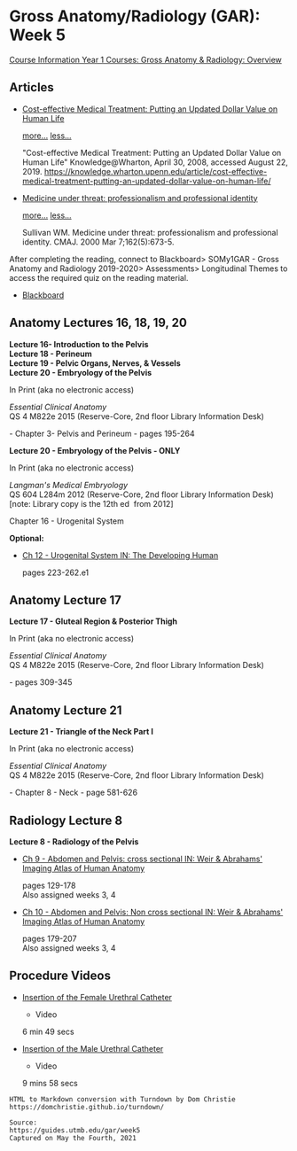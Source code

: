 # Gross Anatomy/Radiology (GAR): Week 5

[Course Information Year 1 Courses: Gross Anatomy & Radiology: Overview](/usmle/gar/course-information.html)

## Articles

*   [Cost-effective Medical Treatment: Putting an Updated Dollar Value on Human Life](https://knowledge.wharton.upenn.edu/article/cost-effective-medical-treatment-putting-an-updated-dollar-value-on-human-life/)
    
    [more...](javascript:void(0);) [less...](javascript:void(0);)
    
    "Cost-effective Medical Treatment: Putting an Updated Dollar Value on Human Life" Knowledge@Wharton, April 30, 2008, accessed August 22, 2019. https://knowledge.wharton.upenn.edu/article/cost-effective-medical-treatment-putting-an-updated-dollar-value-on-human-life/
    
*   [Medicine under threat: professionalism and professional identity](http://www.cmaj.ca/content/162/5/673.long)
    
    [more...](javascript:void(0);) [less...](javascript:void(0);)
    
    Sullivan WM. Medicine under threat: professionalism and professional identity. CMAJ. 2000 Mar 7;162(5):673-5.
    

After completing the reading, connect to Blackboard> SOMy1GAR - Gross Anatomy and Radiology 2019-2020> Assessments> Longitudinal Themes to access the required quiz on the reading material.

*   [Blackboard](https://eclass.utmb.edu/)
    

## Anatomy Lectures 16, 18, 19, 20

**Lecture 16- Introduction to the Pelvis**  
**Lecture 18 - Perineum**  
**Lecture 19 - Pelvic Organs, Nerves, & Vessels**  
**Lecture 20 - Embryology of the Pelvis**

In Print (aka no electronic access)

_Essential Clinical Anatomy_  
QS 4 M822e 2015 (Reserve-Core, 2nd floor Library Information Desk)

\- Chapter 3- Pelvis and Perineum - pages 195-264

**Lecture 20 - Embryology of the Pelvis - ONLY**

In Print (aka no electronic access)

_Langman's Medical Embryology_  
QS 604 L284m 2012 (Reserve-Core, 2nd floor Library Information Desk)  
\[note: Library copy is the 12th ed  from 2012\]

Chapter 16 - Urogenital System

**Optional:**

*   [Ch 12 - Urogenital System IN: The Developing Human](http://libux.utmb.edu/login?url=https://www.clinicalkey.com/#!/content/book/3-s2.0-B9780323611541000126)
    
    pages 223-262.e1
    

## Anatomy Lecture 17

**Lecture 17 - Gluteal Region & Posterior Thigh**

In Print (aka no electronic access)

_Essential Clinical Anatomy_  
QS 4 M822e 2015 (Reserve-Core, 2nd floor Library Information Desk)

\- pages 309-345

## Anatomy Lecture 21

**Lecture 21 - Triangle of the Neck Part I**

In Print (aka no electronic access)

_Essential Clinical Anatomy_  
QS 4 M822e 2015 (Reserve-Core, 2nd floor Library Information Desk)

\- Chapter 8 - Neck - page 581-626

## Radiology Lecture 8

**Lecture 8 - Radiology of the Pelvis**

*   [Ch 9 - Abdomen and Pelvis: cross sectional IN: Weir & Abrahams' Imaging Atlas of Human Anatomy](http://libux.utmb.edu/login?url=https://www.clinicalkey.com/#!/content/book/3-s2.0-B9780723438267000095)
    
    pages 129-178  
    Also assigned weeks 3, 4
    
*   [Ch 10 - Abdomen and Pelvis: Non cross sectional IN: Weir & Abrahams' Imaging Atlas of Human Anatomy](http://libux.utmb.edu/login?url=https://www.clinicalkey.com/#!/content/book/3-s2.0-B9780723438267000101)
    
    pages 179-207  
    Also assigned weeks 3, 4
    

## Procedure Videos

*   [Insertion of the Female Urethral Catheter](http://libux.utmb.edu/login?url=https://accessmedicine.mhmedical.com/MultimediaPlayer.aspx?MultimediaID=17670481)
    
    *   Video
    
    6 min 49 secs
    
*   [Insertion of the Male Urethral Catheter](http://libux.utmb.edu/login?url=https://accessmedicine.mhmedical.com/MultimediaPlayer.aspx?MultimediaID=17670482)
    
    *   Video
    
    9 mins 58 secs

```
HTML to Markdown conversion with Turndown by Dom Christie
https://domchristie.github.io/turndown/

Source:
https://guides.utmb.edu/gar/week5
Captured on May the Fourth, 2021
```
